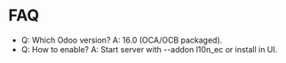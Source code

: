# FAQ

- Q: Which Odoo version? A: 16.0 (OCA/OCB packaged).
- Q: How to enable? A: Start server with --addon l10n_ec or install in UI.
